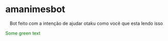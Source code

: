 # amanimesbot

<p align="center">Bot feito com a intenção de ajudar otaku como você que esta lendo isso</p>
<font color="green"> Some green text </font>
